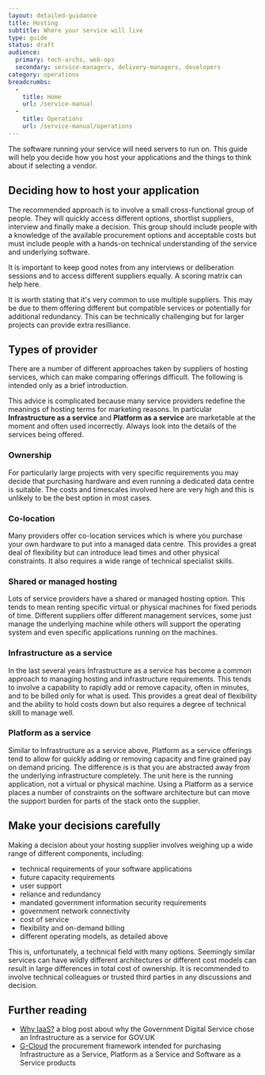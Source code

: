 ```yaml
---
layout: detailed-guidance
title: Hosting
subtitle: Where your service will live
type: guide
status: draft
audience: 
  primary: tech-archs, web-ops
  secondary: service-managers, delivery-managers, developers
category: operations
breadcrumbs:
  -
    title: Home
    url: /service-manual
  -
    title: Operations
    url: /service-manual/operations
---
```


The software running your service will need servers to run on. This guide will help you decide how you host your applications and the things to think about if selecting a vendor.

## Deciding how to host your application

The recommended approach is to involve a small cross-functional group of people. They will quickly access different options, shortlist suppliers, interview  and finally make a decision. This group should include people with a knowledge of the available procurement options and acceptable costs but must include people with a hands-on technical understanding of the service and underlying software.

It is important to keep good notes from any interviews or deliberation sessions and to access different suppliers equally. A scoring matrix can help here.

It is worth stating that it's very common to use multiple suppliers. This may be due to them offering different but compatible services or potentially for additional redundancy. This can be technically challenging but for larger projects can provide extra resilliance.

## Types of provider

There are a number of different approaches taken by suppliers of hosting services, which can make comparing offerings difficult. The following is intended only as a brief introduction.

This advice is complicated because many service providers redefine the meanings of hosting terms for marketing reasons. In particular **Infrastructure as a service** and **Platform as a service** are marketable at the moment and often used incorrectly. Always look into the details of the services being offered.

### Ownership

For particularly large projects with very specific requirements you may decide that purchasing hardware and even running a dedicated data centre is suitable. The costs and timescales involved here are very high and this is unlikely to be the best option in most cases.

### Co-location

Many providers offer co-location services which is where you purchase your own hardware to put into a managed data centre. This provides a great deal of flexibility but can introduce lead times and other physical constraints. It also requires a wide range of technical specialist skills. 

### Shared or managed hosting

Lots of service providers have a shared or managed hosting option. This tends to mean renting specific virtual or physical machines for fixed periods of time. Different suppliers offer different management services, some just manage the underlying machine while others will support the operating system and even specific applications running on the machines.

### Infrastructure as a service

In the last several years Infrastructure as a service has become a common approach to managing hosting and infrastructure requirements. This tends to involve a capability to rapidly add or remove capacity, often in minutes, and to be billed only for what is used. This provides a great deal of flexibility and the ability to hold costs down but also requires a degree of technical skill to manage well. 

### Platform as a service

Similar to Infrastructure as a service above, Platform as a service offerings tend to allow for quickly adding or removing capacity and fine grained pay on demand pricing. The difference is is that you are abstracted away from the underlying infrastructure completely. The unit here is the running application, not a virtual or physical machine. Using a Platform as a service places a number of constraints on the software architecture but can move the support burden for parts of the stack onto the supplier.

## Make your decisions carefully

Making a decision about your hosting supplier involves weighing up a wide range of different components, including:

* technical requirements of your software applications
* future capacity requirements
* user support
* reliance and redundancy
* mandated government information security requirements
* government network connectivity
* cost of service
* flexibility and on-demand billing
* different operating models, as detailed above

This is, unfortunately, a technical field with many options. Seemingly similar services can have wildly different architectures or different cost models can result in large differences in total cost of ownership. It is recommended to involve technical colleagues or trusted third parties in any discussions and decision.

## Further reading

* [Why IaaS?](http://digital.cabinetoffice.gov.uk/2012/09/25/why-iaas/) a blog post about why the Government Digital Service chose an Infrastructure as a service for GOV.UK
* [G-Cloud](http://gcloud.civilservice.gov.uk/) the procurement framework intended for purchasing Infrastructure as a Service, Platform as a Service and Software as a Service products
